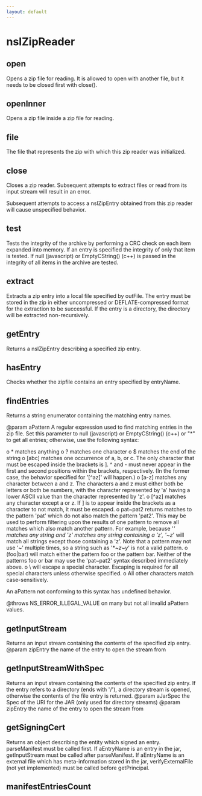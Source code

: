 ```yaml
---
layout: default
---
```


# nsIZipReader #

## open ##

Opens a zip file for reading.
It is allowed to open with another file, 
but it needs to be closed first with close().


## openInner ##

Opens a zip file inside a zip file for reading.


## file ##

The file that represents the zip with which this zip reader was
initialized.


## close ##

Closes a zip reader. Subsequent attempts to extract files or read from
its input stream will result in an error.

Subsequent attempts to access a nsIZipEntry obtained from this zip
reader will cause unspecified behavior.


## test ##

Tests the integrity of the archive by performing a CRC check 
on each item expanded into memory.  If an entry is specified
the integrity of only that item is tested.  If null (javascript)
or EmptyCString() (c++) is passed in the integrity of all items 
in the archive are tested.  


## extract ##

Extracts a zip entry into a local file specified by outFile.
The entry must be stored in the zip in either uncompressed or
DEFLATE-compressed format for the extraction to be successful.
If the entry is a directory, the directory will be extracted
non-recursively.


## getEntry ##

Returns a nsIZipEntry describing a specified zip entry.


## hasEntry ##

Checks whether the zipfile contains an entry specified by entryName.


## findEntries ##

Returns a string enumerator containing the matching entry names.

@param aPattern
  A regular expression used to find matching entries in the zip file.
  Set this parameter to null (javascript) or EmptyCString() (c++) or "*" 
  to get all entries; otherwise, use the
  following syntax:

  o * matches anything
  o ? matches one character
  o $ matches the end of the string
  o [abc] matches one occurrence of a, b, or c. The only character that
          must be escaped inside the brackets is ].  ^ and - must never
          appear in the first and second positions within the brackets, 
          respectively.  (In the former case, the behavior specified for
          '[^az]' will happen.)
  o [a-z] matches any character between a and z.  The characters a and z
          must either both be letters or both be numbers, with the
          character represented by 'a' having a lower ASCII value than
          the character represented by 'z'.
  o [^az] matches any character except a or z.  If ] is to appear inside
          the brackets as a character to not match, it must be escaped.
  o pat~pat2 returns matches to the pattern 'pat' which do not also match
             the pattern 'pat2'.  This may be used to perform filtering
             upon the results of one pattern to remove all matches which
             also match another pattern.  For example, because '*'
             matches any string and '*z*' matches any string containing a
             'z', '*~*z*' will match all strings except those containing
             a 'z'.  Note that a pattern may not use '~' multiple times,
             so a string such as '*~*z*~*y*' is not a valid pattern.
  o (foo|bar) will match either the pattern foo or the pattern bar.
              Neither of the patterns foo or bar may use the 'pat~pat2'
              syntax described immediately above.
  o \ will escape a special character.  Escaping is required for all
      special characters unless otherwise specified.
  o All other characters match case-sensitively.

  An aPattern not conforming to this syntax has undefined behavior.

@throws NS_ERROR_ILLEGAL_VALUE on many but not all invalid aPattern
                               values.


## getInputStream ##

Returns an input stream containing the contents of the specified zip
entry.
@param zipEntry the name of the entry to open the stream from


## getInputStreamWithSpec ##

Returns an input stream containing the contents of the specified zip
entry. If the entry refers to a directory (ends with '/'), a directory stream 
is opened, otherwise the contents of the file entry is returned.
@param aJarSpec the Spec of the URI for the JAR (only used for directory streams)
@param zipEntry the name of the entry to open the stream from


## getSigningCert ##

Returns an object describing the entity which signed 
an entry. parseManifest must be called first. If aEntryName is an
entry in the jar, getInputStream must be called after parseManifest.
If aEntryName is an external file which has meta-information 
stored in the jar, verifyExternalFile (not yet implemented) must 
be called before getPrincipal.


## manifestEntriesCount ##
